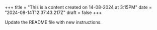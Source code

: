 +++
title = "This is a content created on 14-08-2024 at 3:15PM"
date = "2024-08-14T12:37:43.217Z"
draft = false
+++

  Update the README file with new instructions.
        